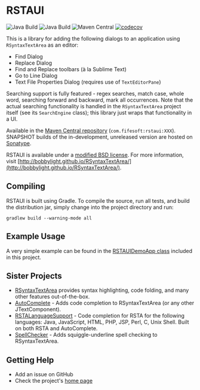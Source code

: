 # RSTAUI
![Java Build](https://github.com/bobbylight/RSTAUI/actions/workflows/gradle.yml/badge.svg)
![Java Build](https://github.com/bobbylight/RSTAUI/actions/workflows/codeql-analysis.yml/badge.svg)
![Maven Central](https://maven-badges.herokuapp.com/maven-central/com.fifesoft/rstaui/badge.svg)
[![codecov](https://codecov.io/gh/bobbylight/RSTAUI/graph/badge.svg?token=fa8OfGn3RO)](https://codecov.io/gh/bobbylight/RSTAUI)

This is a library for adding the following dialogs to an application using `RSyntaxTextArea` as an
editor:

* Find Dialog
* Replace Dialog
* Find and Replace toolbars (à la Sublime Text)
* Go to Line Dialog
* Text File Properties Dialog (requires use of `TextEditorPane`)

Searching support is fully featured - regex searches, match case, whole word, searching forward and
backward, mark all occurrences.  Note that the actual searching functionality is handled in the
`RSyntaxTextArea` project itself (see its `SearchEngine` class); this library just wraps that
functionality in a UI.

Available in the [Maven Central repository](https://search.maven.org/search?q=rstaui%20jar) (`com.fifesoft:rstaui:XXX`).
SNAPSHOT builds of the in-development, unreleased version are hosted on [Sonatype](https://oss.sonatype.org/content/repositories/snapshots/com/fifesoft/rstaui/).

RSTAUI is available under a [modified BSD license](https://github.com/bobbylight/RSTAUI/blob/master/RSTAUI/src/main/dist/RSTAUI.License.txt).
For more information, visit [http://bobbylight.github.io/RSyntaxTextArea/](http://bobbylight.github.io/RSyntaxTextArea/).

## Compiling

RSTAUI is built using Gradle.  To compile the source, run all tests, and build the distribution jar,
simply change into the project directory and run:

    gradlew build --warning-mode all

## Example Usage

A very simple example can be found in the
[RSTAUIDemoApp class](https://github.com/bobbylight/RSTAUI/blob/master/RSTAUIDemo/src/main/java/org/fife/rsta/ui/demo/RSTAUIDemoApp.java)
included in this project.

## Sister Projects

* [RSyntaxTextArea](https://github.com/bobbylight/RSyntaxTextArea) provides syntax highlighting, code folding, and many other features out-of-the-box.
* [AutoComplete](https://github.com/bobbylight/AutoComplete) - Adds code completion to RSyntaxTextArea (or any other JTextComponent).
* [RSTALanguageSupport](https://github.com/bobbylight/RSTALanguageSupport) - Code completion for RSTA for the following languages: Java, JavaScript, HTML, PHP, JSP, Perl, C, Unix Shell.
  Built on both RSTA and AutoComplete.
* [SpellChecker](https://github.com/bobbylight/SpellChecker) - Adds squiggle-underline spell checking to RSyntaxTextArea.

## Getting Help

* Add an issue on GitHub
* Check the project's [home page](http://bobbylight.github.io/RSyntaxTextArea/)
